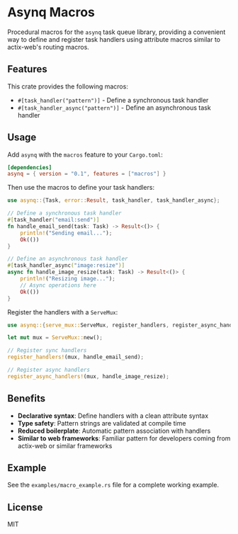 # Asynq Macros

Procedural macros for the `asynq` task queue library, providing a convenient way to define and register task handlers using attribute macros similar to actix-web's routing macros.

## Features

This crate provides the following macros:

- `#[task_handler("pattern")]` - Define a synchronous task handler
- `#[task_handler_async("pattern")]` - Define an asynchronous task handler

## Usage

Add `asynq` with the `macros` feature to your `Cargo.toml`:

```toml
[dependencies]
asynq = { version = "0.1", features = ["macros"] }
```

Then use the macros to define your task handlers:

```rust
use asynq::{Task, error::Result, task_handler, task_handler_async};

// Define a synchronous task handler
#[task_handler("email:send")]
fn handle_email_send(task: Task) -> Result<()> {
    println!("Sending email...");
    Ok(())
}

// Define an asynchronous task handler
#[task_handler_async("image:resize")]
async fn handle_image_resize(task: Task) -> Result<()> {
    println!("Resizing image...");
    // Async operations here
    Ok(())
}
```

Register the handlers with a `ServeMux`:

```rust
use asynq::{serve_mux::ServeMux, register_handlers, register_async_handlers};

let mut mux = ServeMux::new();

// Register sync handlers
register_handlers!(mux, handle_email_send);

// Register async handlers
register_async_handlers!(mux, handle_image_resize);
```

## Benefits

- **Declarative syntax**: Define handlers with a clean attribute syntax
- **Type safety**: Pattern strings are validated at compile time
- **Reduced boilerplate**: Automatic pattern association with handlers
- **Similar to web frameworks**: Familiar pattern for developers coming from actix-web or similar frameworks

## Example

See the `examples/macro_example.rs` file for a complete working example.

## License

MIT
